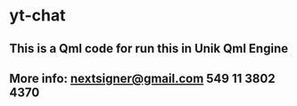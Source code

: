 # yt-chat
## This is a Qml code for run this in Unik Qml Engine

## More info: nextsigner@gmail.com 549 11 3802 4370 
